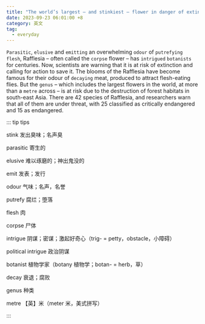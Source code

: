 ```yaml
---
title: "The world’s largest – and stinkiest – flower in danger of extinction, scientists say"
date: 2023-09-23 06:01:00 +8
category: 英文
tag:
  - everyday
---
```


`Parasitic`, `elusive` and `emitting` an overwhelming `odour` of `putrefying` `flesh`, Rafflesia – often called the `corpse` flower – has `intrigued` `botanists` for centuries. Now, scientists are warning that it is at risk of extinction and calling for action to save it. The blooms of the Rafflesia have become famous for their odour of `decaying` meat, produced to attract flesh-eating flies. But the `genus` – which includes the largest flowers in the world, at more than a `metre` across – is at risk due to the destruction of forest habitats in south-east Asia. There are 42 species of Rafflesia, and researchers warn that all of them are under threat, with 25 classified as critically endangered and 15 as endangered.

::: tip tips

stink 发出臭味；名声臭

parasitic 寄生的

elusive 难以琢磨的；神出鬼没的

emit 发表；发行

odour 气味；名声，名誉

putrefy 腐烂；堕落

flesh 肉

corpse 尸体

intrigue 阴谋；密谋；激起好奇心（trig- = petty，obstacle，小障碍）

political intrigue 政治阴谋

botanist 植物学家（botany 植物学；botan- = herb，草）

decay 衰退；腐败

genus 种类

metre 【英】米（meter 米，美式拼写）

:::
